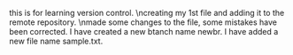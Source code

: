 this is for learning version control.
\ncreating my 1st file and adding it to the remote repository.
\nmade some changes to the file, some mistakes have been corrected.
I have created a new btanch name newbr.
I have added a new file name sample.txt.
